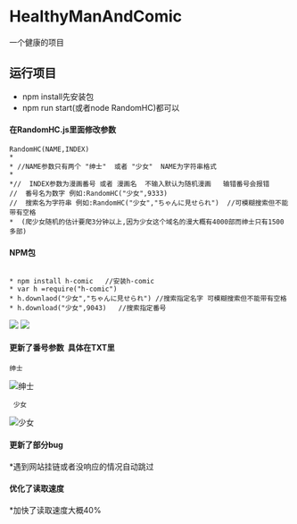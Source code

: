 # HealthyManAndComic
一个健康的项目

## 运行项目
* npm install先安装包
* npm  run start(或者node  RandomHC)都可以

#### 在RandomHC.js里面修改参数
```
RandomHC(NAME,INDEX)
*
* //NAME参数只有两个 "绅士"  或者 "少女"  NAME为字符串格式
*
*//  INDEX参数为漫画番号 或者 漫画名  不输入默认为随机漫画   输错番号会报错
//  番号名为数字 例如:RandomHC("少女",9333)              
//  搜索名为字符串 例如:RandomHC("少女","ちゃんに見せられ")  //可模糊搜索但不能带有空格
*  (爬少女随机的估计要爬3分钟以上,因为少女这个域名的漫大概有4000部而绅士只有1500多部)
```
#### NPM包
```

* npm install h-comic   //安装h-comic
* var h =require("h-comic")
* h.downlaod("少女","ちゃんに見せられ") //搜索指定名字 可模糊搜索但不能带有空格
* h.download("少女",9043)   //搜索指定番号

```






![](https://github.com/ResJay/HealthyManAndComic/blob/master/%E6%8F%8F%E8%BF%B0%E5%9B%BE%E7%89%87/QQ%E6%88%AA%E5%9B%BE20170627041039.png?raw=true)
![](https://github.com/ResJay/HealthyManAndComic/blob/master/%E6%8F%8F%E8%BF%B0%E5%9B%BE%E7%89%87/QQ%E6%88%AA%E5%9B%BE20170626081959.png?raw=true)
#### 更新了番号参数  具体在TXT里
```
绅士
```
![绅士](https://github.com/ResJay/HealthyManAndComic/blob/master/%E6%8F%8F%E8%BF%B0%E5%9B%BE%E7%89%87/QQ%E6%88%AA%E5%9B%BE20170627005348.png?raw=true) 
```
 少女
```
![少女](https://github.com/ResJay/HealthyManAndComic/blob/master/%E6%8F%8F%E8%BF%B0%E5%9B%BE%E7%89%87/QQ%E6%88%AA%E5%9B%BE20170627005357.png?raw=true)
#### 更新了部分bug  
*遇到网站挂链或者没响应的情况自动跳过
#### 优化了读取速度
*加快了读取速度大概40%
